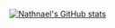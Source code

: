[![Nathnael's GitHub stats](https://github-readme-stats.vercel.app/api?username=nati-d)](https://github.com/nati-d/nati-d)

